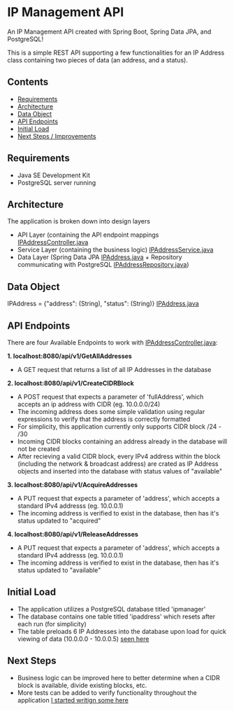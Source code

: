# IP Management API
An IP Management API created with Spring Boot, Spring Data JPA, and PostgreSQL!

This is a simple REST API supporting a few functionalities for an IP Address class containing two pieces of data (an address, and a status).

## Contents
- [Requirements](#Requirements)
- [Architecture](#Architecture)
- [Data Object](#Data-Object)
- [API Endpoints](#API-Endpoints)
- [Initial Load](#Initial-Load)
- [Next Steps / Improvements](#Next-Steps)


## Requirements
 - Java SE Development Kit
 - PostgreSQL server running

## Architecture
 
The application is broken down into design layers
 - API Layer (containing the API endpoint mappings [IPAddressController.java](src/main/java/com/example/ipmanager/IPAddress/IPAddressController.java)
 - Service Layer (containing the business logic) [IPAddressService.java](src/main/java/com/example/ipmanager/IPAddress/IPAddressService.java)
 - Data Layer (Spring Data JPA [IPAddress.java](src/main/java/com/example/ipmanager/IPAddress/IPAddress.java) + Repository communicating with PostgreSQL [IPAddressRepository.java](src/main/java/com/example/ipmanager/IPAddress/IPAddressRepository.java))


## Data Object

IPAddress = {"address": (String), "status": (String)} [IPAddress.java](src/main/java/com/example/ipmanager/IPAddress/IPAddress.java)


## API Endpoints

There are four Available Endpoints to work with [IPAddressController.java](src/main/java/com/example/ipmanager/IPAddress/IPAddressController.java):

**1. localhost:8080/api/v1/GetAllAddresses**
 - A GET request that returns a list of all IP Addresses in the database

**2. localhost:8080/api/v1/CreateCIDRBlock**
 - A POST request that expects a parameter of 'fullAddress', which accepts an ip address with CIDR (eg. 10.0.0.0/24)
 - The incoming address does some simple validation using regular expressions to verify that the address is correctly formatted
 - For simplicity, this application currently only supports CIDR block /24 - /30
 - Incoming CIDR blocks containing an address already in the database will not be created
 - After recieving a valid CIDR block, every IPv4 address within the block (including the network & broadcast address) are crated as IP Address objects and inserted into the database with status values of "available"

**3. localhost:8080/api/v1/AcquireAddresses**
 - A PUT request that expects a parameter of 'address', which accepts a standard IPv4 addresss (eg. 10.0.0.1)
 - The incoming address is verified to exist in the database, then has it's status updated to "acquired"

**4. localhost:8080/api/v1/ReleaseAddresses**
 - A PUT request that expects a parameter of 'address', which accepts a standard IPv4 addresss (eg. 10.0.0.1)
 - The incoming address is verified to exist in the database, then has it's status updated to "available"
 
 
## Initial Load
 
 - The application utilizes a PostgreSQL database titled 'ipmanager'
 - The database contains one table titled 'ipaddress' which resets after each run (for simplicity)
 - The table preloads 6 IP Addresses into the database upon load for quick viewing of data (10.0.0.0 - 10.0.0.5) [seen here](src/main/java/com/example/ipmanager/IPAddress/IPAddressConfig.java)


## Next Steps
 - Business logic can be improved here to better determine when a CIDR block is available, divide existing blocks, etc.
 - More tests can be added to verify functionality throughout the application [I started writign some here](src/test/java/com/example/ipmanager/IPManagerApplicationTests.java)
